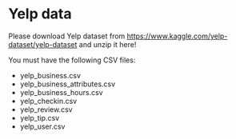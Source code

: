 # Yelp data

Please download Yelp dataset from https://www.kaggle.com/yelp-dataset/yelp-dataset and unzip it here!

You must have the following CSV files:

* yelp_business.csv
* yelp_business_attributes.csv
* yelp_business_hours.csv
* yelp_checkin.csv
* yelp_review.csv
* yelp_tip.csv
* yelp_user.csv
